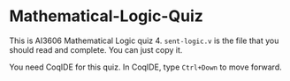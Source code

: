 # Mathematical-Logic-Quiz

This is AI3606 Mathematical Logic quiz 4. `sent-logic.v` is the file that you should read and complete. You can just copy it. 

You need CoqIDE for this quiz. In CoqIDE, type `Ctrl+Down` to move forward. 